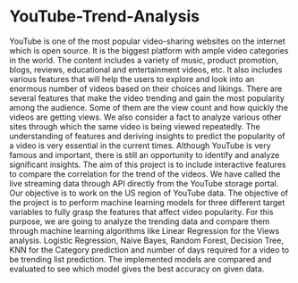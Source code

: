 # YouTube-Trend-Analysis
YouTube is one of the most popular video-sharing websites on the internet which is open source. It is the biggest platform with ample video categories in the world. The content includes a variety of music, product promotion, blogs, reviews, educational and entertainment videos, etc. It also includes various features that will help the users to explore and look into an enormous number of videos based on their choices and likings. There are several features that make the video trending and gain the most popularity among the audience. Some of them are the view count and how quickly the videos are getting views. We also consider a fact to analyze various other sites through which the same video is being viewed repeatedly. The understanding of features and deriving insights to predict the popularity of a video is very essential in the current times. Although YouTube is very famous and important, there is still an opportunity to identify and analyze significant insights.  The aim of this project is to include interactive features to compare the correlation for the trend of the videos. We have called the live streaming data through API directly from the YouTube storage portal. Our objective is to work on the US region of YouTube data. The objective of the project is to perform machine learning models for three different target variables to fully grasp the features that affect video popularity. For this purpose, we are going to analyze the trending data and compare them through machine learning algorithms like Linear Regression for the Views analysis. Logistic Regression, Naive Bayes, Random Forest, Decision Tree, KNN for the Category prediction and number of days required for a video to be trending list prediction. The implemented models are compared and evaluated to see which model gives the best accuracy on given data.
